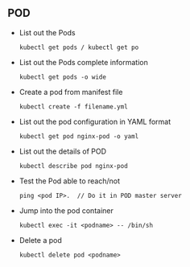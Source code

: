 ## POD

- List out the Pods

      kubectl get pods / kubectl get po
  
- List out the Pods complete information
  
      kubectl get pods -o wide
  
- Create a pod from manifest file
  
      kubectl create -f filename.yml
  
- List out the pod configuration in YAML format
  
  
      kubectl get pod nginx-pod -o yaml
  
- List out the details of POD
  
      kubectl describe pod nginx-pod
  
- Test the Pod able to reach/not
  
      ping <pod IP>.  // Do it in POD master server
  
- Jump into the pod container
      
      kubectl exec -it <podname> -- /bin/sh
  
- Delete a pod
   
      kubectl delete pod <podname>
  
